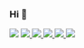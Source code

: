 ### Hi  👋



 <img src="https://github-readme-stats.vercel.app/api/top-langs/?username=wemersonm&hide_progress=Donut&theme=dark">
<a href="#"> <img src="https://img.shields.io/badge/PHP-777BB4?style=for-the-badge&logo=php&logoColor=white"> </a>
<a href="#"> <img src="https://img.shields.io/badge/JavaScript-F7DF1E?style=for-the-badge&logo=javascript&logoColor=black"> </a>
<a href="#"> <img src="https://img.shields.io/badge/HTML5-E34F26?style=for-the-badge&logo=html5&logoColor=white"> </a>
<a href="#"> <img src="https://img.shields.io/badge/CSS3-1572B6?style=for-the-badge&logo=css3&logoColor=white"> </a>
<a href="#"> <img src="https://img.shields.io/badge/-Vue-4fc08d?style=flat&logo=vue-dot-js&logoColor=fff"> </a>



